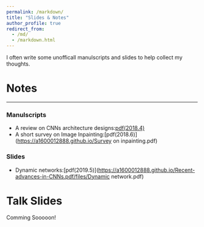 ```yaml
---
permalink: /markdown/
title: "Slides & Notes"
author_profile: true
redirect_from: 
  - /md/
  - /markdown.html
---
```


I often write some unofficall manulscripts and slides to help collect my thoughts. 

# Notes
----
### Manulscripts
* A review on CNNs architecture designs:[pdf(2018.4)](https://a1600012888.github.io/Recent-advances-in-CNNs.pdf)
* A short survey on Image Inpainting:[pdf(2018.6)](https://a1600012888.github.io/Survey on inpainting.pdf)


### Slides
* Dynamic networks:[pdf(2019.5)](https://a1600012888.github.io/Recent-advances-in-CNNs.pdf/files/Dynamic network.pdf)


# Talk Slides
Comming Sooooon!
